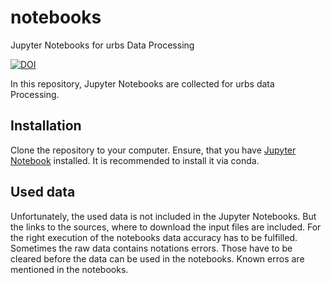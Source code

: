 # notebooks
Jupyter Notebooks for urbs Data Processing


[![DOI](https://zenodo.org/badge/DOI/10.5281/zenodo.1230191.svg)](https://doi.org/10.5281/zenodo.1230191)

In this repository, Jupyter Notebooks are collected for urbs data Processing.

## Installation
Clone the repository to your computer. Ensure, that you have [Jupyter Notebook](http://jupyter.org/install) installed. It is recommended to install it via conda.

## Used data
Unfortunately, the used data is not included in the Jupyter Notebooks. But the links to the sources, where to download the input files are included.
For the right execution of the notebooks data accuracy has to be fulfilled. Sometimes the raw data contains notations errors. Those have to be cleared before the data can be used in the notebooks. Known erros are mentioned in the notebooks.